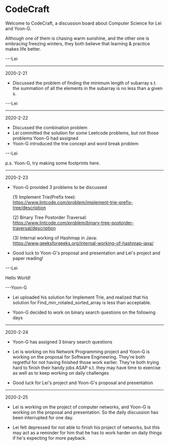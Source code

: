 # CodeCraft
Welcome to CodeCraft, a discussion board about Computer Science for Lei and Yoon-G.

Although one of them is chasing warm sunshine, and the other one is embracing freezing winters, they both believe that learning & practice makes life better.

---Lei
___________________________________
2020-2-21
* Discussed the problem of finding the minimum length of subarray s.t. the summation of all the elements in the subarray is no less than a given s.

---Lei

-----------------------------------
2020-2-22
* Discussed the combination problem
* Lei committed the solution for some Leetcode problems, but not those problems Yoon-G had assigned
* Yoon-G introduced the trie concept and word break problem

---Lei

p.s. Yoon-G, try making some footprints here.

-----------------------------------
2020-2-23
* Yoon-G provided 3 problems to be discussed
	
	(1) Implement Trie(Prefix tree): https://www.lintcode.com/problem/implement-trie-prefix-tree/description
	
	(2) Binary Tree Postorder Traversal: https://www.lintcode.com/problem/binary-tree-postorder-traversal/description
	
	(3) Internal working of Hashmap in Java: https://www.geeksforgeeks.org/internal-working-of-hashmap-java/
* Good luck to Yoon-G's proposal and presentation and Lei's project and paper reading!

---Lei

Hello World!

---Yoon-G

* Lei uploaded his solution for Implement Trie, and realized that his solution for Find_min_rotated_sorted_array is less than acceptable.

* Yoon-G decided to work on binary search questions on the following days

-----------------------------------
2020-2-24

* Yoon-G has assigned 3 binary search questions

* Lei is working on his Network Programming project and Yoon-G is working on the proposal for Software Engineering. They're both regretful for not having finished those work earlier. They're both trying hard to finish their handy jobs ASAP s.t. they may have time to exercise as well as to keep working on daily challenges

* Good luck for Lei's project and Yoon-G's proposal and presentation

----------------------------------
2020-2-25

* Lei is working on the project of computer networks, and Yoon-G is working on the proposal and presentation. So the daily discussion has been interrupted for one day.

* Lei felt depressed for not able to finish his project of networks, but this may act as a reminder for him that he has to work harder on daily things if he's expecting for more payback.
